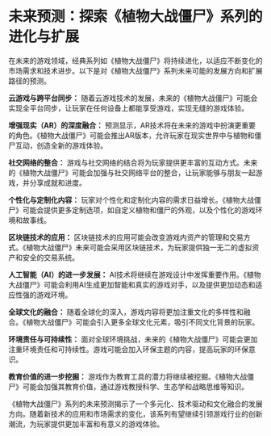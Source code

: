 # 未来预测：探索《植物大战僵尸》系列的进化与扩展

在未来的游戏领域，经典系列如《植物大战僵尸》将持续进化，以适应不断变化的市场需求和技术进步。以下是对《植物大战僵尸》系列未来可能的发展方向和扩展路径的预测。

**云游戏与跨平台同步：**
随着云游戏技术的发展，未来的《植物大战僵尸》可能会实现全平台同步，让玩家在任何设备上都能享受游戏，实现无缝的游戏体验。

**增强现实（AR）的深度融合：**
预测显示，AR技术将在未来的游戏中扮演更重要的角色。《植物大战僵尸》可能会推出AR版本，允许玩家在现实世界中与植物和僵尸互动，创造全新的游戏体验。

**社交网络的整合：**
游戏与社交网络的结合将为玩家提供更丰富的互动方式。未来的《植物大战僵尸》可能会加强与社交网络平台的整合，让玩家能够与朋友一起游戏，并分享成就和进度。

**个性化与定制化内容：**
玩家对个性化和定制化内容的需求日益增长。《植物大战僵尸》可能会提供更多定制选项，如自定义植物和僵尸的外观，以及个性化的游戏环境和故事线。

**区块链技术的应用：**
区块链技术的应用可能会改变游戏内资产的管理和交易方式。《植物大战僵尸》未来可能会采用区块链技术，为玩家提供独一无二的虚拟资产和安全的交易系统。

**人工智能（AI）的进一步发展：**
AI技术将继续在游戏设计中发挥重要作用。《植物大战僵尸》可能会利用AI生成更加智能和真实的游戏对手，以及提供更加动态和适应性强的游戏环境。

**全球文化的融合：**
随着全球化的深入，游戏内容将更加注重文化的多样性和融合。《植物大战僵尸》可能会引入更多全球文化元素，吸引不同文化背景的玩家。

**环境责任与可持续性：**
面对全球环境挑战，未来的《植物大战僵尸》可能会更加注重环境责任和可持续性。游戏可能会加入环保主题的内容，提高玩家的环保意识。

**教育价值的进一步挖掘：**
游戏作为教育工具的潜力将继续被挖掘。《植物大战僵尸》可能会加强其教育价值，通过游戏教授科学、生态学和战略思维等知识。

《植物大战僵尸》系列的未来预测揭示了一个多元化、技术驱动和文化融合的发展方向。随着新技术的应用和市场需求的变化，该系列有望继续引领游戏行业的创新潮流，为玩家提供更加丰富和有意义的游戏体验。